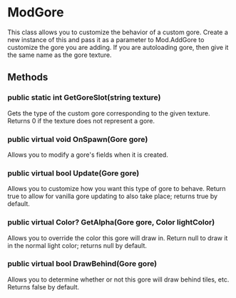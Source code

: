 # ModGore

This class allows you to customize the behavior of a custom gore. Create a new instance of this and pass it as a parameter to Mod.AddGore to customize the gore you are adding. If you are autoloading gore, then give it the same name as the gore texture.

## Methods

### public static int GetGoreSlot(string texture)

Gets the type of the custom gore corresponding to the given texture. Returns 0 if the texture does not represent a gore.

### public virtual void OnSpawn(Gore gore)

Allows you to modify a gore's fields when it is created.

### public virtual bool Update(Gore gore)

Allows you to customize how you want this type of gore to behave. Return true to allow for vanilla gore updating to also take place; returns true by default.

### public virtual Color? GetAlpha(Gore gore, Color lightColor)

Allows you to override the color this gore will draw in. Return null to draw it in the normal light color; returns null by default.

### public virtual bool DrawBehind(Gore gore)

Allows you to determine whether or not this gore will draw behind tiles, etc. Returns false by default.